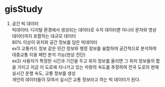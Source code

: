 # gisStudy

1. 공간 빅 데이터<br>
   빅데이터: 디지털 환경에서 생성되는 데이터로 수치 데이터뿐 아니라 문자와 영상 데이터까지 포함하는 대규모 데이터<br>
   80% 이상이 위치와 공간 정보를 담은 빅데이터<br>
   ex1) 교통카드 정보 같은 민간 정보와 행정 정보를 융합하여 공간적으로 분석하여 대중교통 이용 패턴 분석 가능(현상 진단)<br>
   ex2) 사용자가 특정한 시간과 기간을 두고 위치 정보를 올리면 그 위치 정보들의 합을 가지고 지금 이 도로에 지나가고 있는 차량의 속도를 추정하여 전국 도로의 현재 실시간 운행 속도, 교통 정보를 생성<br>
        개인의 데이터들이 모여서 실시간 교통 정보라고 하는 빅 데이터가 된다.<br>
   
   
   
